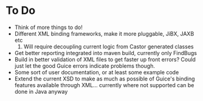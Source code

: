 # To Do #
  * Think of more things to do!
  * Different XML binding frameworks, make it more pluggable, JiBX, JAXB etc
    1. Will require decoupling current logic from Castor generated classes
  * Get better reporting integrated into maven build, currently only FindBugs
  * Build in better validation of XML files to get faster up front errors?  Could just let the good Guice errors indicate problems though.
  * Some sort of user documentation, or at least some example code
  * Extend the current XSD to make as much as possible of Guice's binding features available through XML... currently where not supported can be done in Java anyway